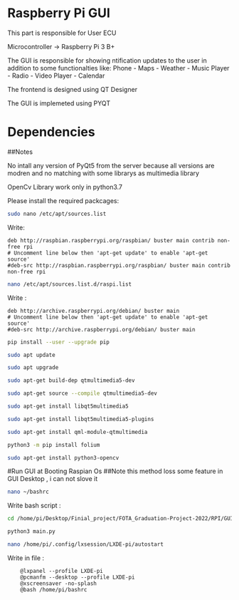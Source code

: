 # Raspberry Pi GUI
This part is responsible for User ECU

Microcontroller -> Raspberry Pi 3 B+

The GUI is responsible for showing ntification updates to the user
in addition to some functionalties like:
Phone - Maps - Weather - Music Player - Radio - Video Player - Calendar

The frontend is designed using QT Designer

The GUI is implemeted using PYQT

# Dependencies 
##Notes 

No intall any version of PyQt5 from the server because all versions are modren and no matching with some librarys as multimedia library

OpenCv Library work only in python3.7

Please install the required packcages:
```sh
sudo nano /etc/apt/sources.list
```
Write:
``` 
deb http://raspbian.raspberrypi.org/raspbian/ buster main contrib non-free rpi
# Uncomment line below then 'apt-get update' to enable 'apt-get source'
#deb-src http://raspbian.raspberrypi.org/raspbian/ buster main contrib non-free rpi
```

```sh
nano /etc/apt/sources.list.d/raspi.list
```
Write :
``` 
deb http://archive.raspberrypi.org/debian/ buster main
# Uncomment line below then 'apt-get update' to enable 'apt-get source'
#deb-src http://archive.raspberrypi.org/debian/ buster main
```
```sh
pip install --user --upgrade pip

sudo apt update

sudo apt upgrade 

sudo apt-get build-dep qtmultimedia5-dev

sudo apt-get source --compile qtmultimedia5-dev

sudo apt-get install libqt5multimedia5

sudo apt-get install libqt5multimedia5-plugins

sudo apt-get install qml-module-qtmultimedia

python3 -m pip install folium

sudo apt-get install python3-opencv 

```


#Run GUI at Booting Raspian Os 
##Note 
this method loss some feature in GUI Desktop , i can not slove it

```sh
nano ~/bashrc 
```
Write bash script : 

```sh
cd /home/pi/Desktop/Finial_project/FOTA_Graduation-Project-2022/RPI/GUI/Script 

python3 main.py

```

```sh
nano /home/pi/.config/lxsession/LXDE-pi/autostart

```
Write in file : 
```
	@lxpanel --profile LXDE-pi
	@pcmanfm --desktop --profile LXDE-pi
	@xscreensaver -no-splash
	@bash /home/pi/bashrc

```




